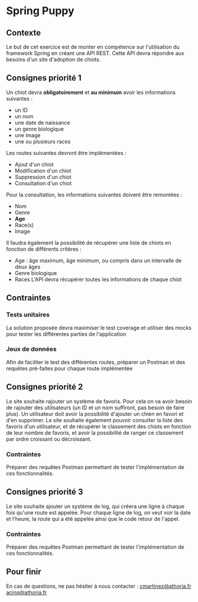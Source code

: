 ﻿# Spring Puppy
## Contexte
Le but de cet exercice est de monter en compétence sur l'utilisation du framework Spring en créant une API REST.
Cette API devra répondre aux besoins d'un site d'adoption de chiots.
## Consignes priorité 1
Un chiot devra **obligatoirement** et **au minimum** avoir les informations suivantes :
 - un ID
 - un nom
 - une date de naissance
 - un genre biologique
 - une image
 - une ou plusieurs races

Les routes suivantes devront être implémentées :
- Ajout d'un chiot
- Modification d'un chiot
- Suppression d'un chiot
- Consultation d'un chiot

Pour la consultation, les informations suivantes doivent être remontées :
- Nom
- Genre
- **Age**
- Race(s)
- Image

Il faudra également la possibilité de récupérer une liste de chiots en fonction de différents critères :
- Age : âge maximum, âge minimum, ou compris dans un intervalle de deux âges
- Genre biologique
- Races
L'API devra récupérer toutes les informations de chaque chiot
## Contraintes
### Tests unitaires
La solution proposée devra maximiser le test coverage et utiliser des mocks pour tester les différentes parties de l'application
### Jeux de données
Afin de faciliter le test des différentes routes, préparer un Postman et des requêtes pré-faites pour chaque route implémentée

## Consignes priorité 2
Le site souhaite rajouter un système de favoris. Pour cela on va avoir besoin de rajouter des utilisateurs (un ID et un nom suffiront, pas besoin de faire plus).
Un utilisateur doit avoir la possibilité d'ajouter un chien en favori et d'en supprimer.
Le site souhaite également pouvoir consulter la liste des favoris d'un utilisateur, et de récupérer le classement des chiots en fonction de leur nombre de favoris, et avoir la possibilité de ranger ce classement par ordre croissant ou décroissant.

### Contraintes
Préparer des requêtes Postman permettant de tester l'implémentation de ces fonctionnalités.

## Consignes priorité 3
Le site souhaite ajouter un système de log, qui créera une ligne à chaque fois qu'une route est appelée. 
Pour chaque ligne de log, on veut voir la date et l'heure, la route qui a été appelée ainsi que le code retour de l'appel.
### Contraintes
Préparer des requêtes Postman permettant de tester l'implémentation de ces fonctionnalités.
## Pour finir
En cas de questions, ne pas hésiter à nous contacter :
cmartinez@athoria.fr
acinq@athoria.fr

